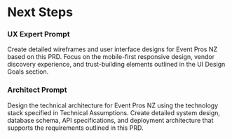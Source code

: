 # Next Steps

### UX Expert Prompt

Create detailed wireframes and user interface designs for Event Pros NZ based on this PRD. Focus on the mobile-first responsive design, vendor discovery experience, and trust-building elements outlined in the UI Design Goals section.

### Architect Prompt

Design the technical architecture for Event Pros NZ using the technology stack specified in Technical Assumptions. Create detailed system design, database schema, API specifications, and deployment architecture that supports the requirements outlined in this PRD.
